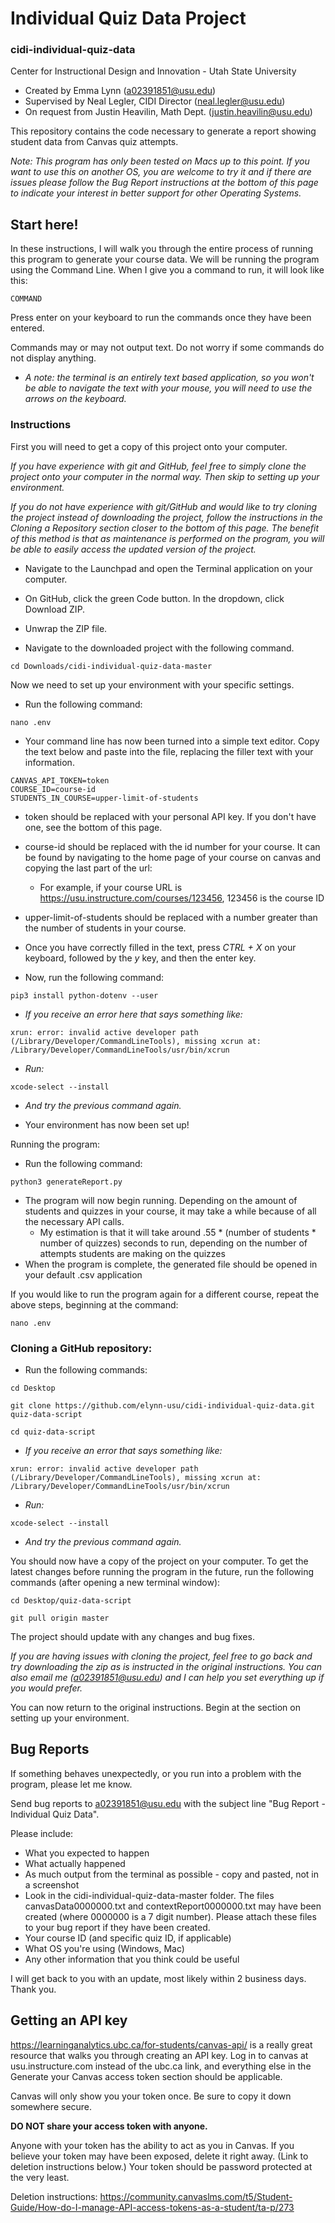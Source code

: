 # Individual Quiz Data Project
### cidi-individual-quiz-data
Center for Instructional Design and Innovation - Utah State University

* Created by Emma Lynn (a02391851@usu.edu)
* Supervised by Neal Legler, CIDI Director (neal.legler@usu.edu)
* On request from Justin Heavilin, Math Dept. (justin.heavilin@usu.edu)

This repository contains the code necessary to generate a report showing student data from Canvas quiz attempts.

_Note: This program has only been tested on Macs up to this point. If you want to use this on another OS, you are welcome to try it and if there are issues please follow the Bug Report instructions at the bottom of this page to indicate your interest in better support for other Operating Systems._

## Start here!
In these instructions, I will walk you through the entire process of running this program to generate your course data.
We will be running the program using the Command Line. When I give you a command to run, it will look like this:
```
COMMAND
```
Press enter on your keyboard to run the commands once they have been entered.

Commands may or may not output text. Do not worry if some commands do not display anything.

* _A note: the terminal is an entirely text based application, so you won't be able to navigate the text with your mouse, you will need to use the arrows on the keyboard._


### Instructions

First you will need to get a copy of this project onto your computer.

_If you have experience with git and GitHub, feel free to simply clone the project onto your computer in the normal way. Then skip to setting up your environment._

_If you do not have experience with git/GitHub and would like to try cloning the project instead of downloading the project, follow the instructions in the Cloning a Repository section closer to the bottom of this page. 
The benefit of this method is that as maintenance is performed on the program, you will be able to easily access the updated version of the project._

* Navigate to the Launchpad and open the Terminal application on your computer.

* On GitHub, click the green Code button. In the dropdown, click Download ZIP.
* Unwrap the ZIP file.
* Navigate to the downloaded project with the following command.
```
cd Downloads/cidi-individual-quiz-data-master
```

Now we need to set up your environment with your specific settings.
  *  Run the following command:
```commandline
nano .env
```

  *  Your command line has now been turned into a simple text editor. Copy the text below and paste into the file, replacing the filler text with your information.
  ```commandline
CANVAS_API_TOKEN=token
COURSE_ID=course-id
STUDENTS_IN_COURSE=upper-limit-of-students
```

* token should be replaced with your personal API key. If you don't have one, see the bottom of this page.
* course-id should be replaced with the id number for your course. It can be found by navigating to the home page of your course on canvas and copying the last part of the url:
  * For example, if your course URL is https://usu.instructure.com/courses/123456, 123456 is the course ID
* upper-limit-of-students should be replaced with a number greater than the number of students in your course.

* Once you have correctly filled in the text, press _CTRL + X_ on your keyboard, followed by the _y_ key, and then the enter key.


* Now, run the following command:
```commandline
pip3 install python-dotenv --user
```

* _If you receive an error here that says something like:_
```commandline
xrun: error: invalid active developer path (/Library/Developer/CommandLineTools), missing xcrun at: /Library/Developer/CommandLineTools/usr/bin/xcrun
```
* _Run:_
```commandline
xcode-select --install
```
* _And try the previous command again._


* Your environment has now been set up!

Running the program:

* Run the following command:
```commandline
python3 generateReport.py
```
* The program will now begin running. Depending on the amount of students and quizzes in your course, it may take a while because of all the necessary API calls.
  * My estimation is that it will take around .55 * (number of students * number of quizzes) seconds to run, depending on the number of attempts students are making on the quizzes
* When the program is complete, the generated file should be opened in your default .csv application

If you would like to run the program again for a different course, repeat the above steps, beginning at the command:
```commandline
nano .env
```

### Cloning a GitHub repository:
* Run the following commands:
```commandline
cd Desktop
```
```commandline
git clone https://github.com/elynn-usu/cidi-individual-quiz-data.git quiz-data-script
```
```commandline
cd quiz-data-script
```
* _If you receive an error that says something like:_
```commandline
xrun: error: invalid active developer path (/Library/Developer/CommandLineTools), missing xcrun at: /Library/Developer/CommandLineTools/usr/bin/xcrun
```
* _Run:_
```commandline
xcode-select --install
```
* _And try the previous command again._

You should now have a copy of the project on your computer. To get the latest changes before running the program in the future, run the following commands 
(after opening a new terminal window):
```commandline
cd Desktop/quiz-data-script
```
```commandline
git pull origin master
```
The project should update with any changes and bug fixes.

_If you are having issues with cloning the project, feel free to go back and try downloading the zip as is instructed in the original instructions. You can also email me (a02391851@usu.edu) and I can help you set everything up if you would prefer._

You can now return to the original instructions. Begin at the section on setting up your environment.

## Bug Reports
If something behaves unexpectedly, or you run into a problem with the program, please let me know.

Send bug reports to a02391851@usu.edu with the subject line "Bug Report - Individual Quiz Data".

Please include:
* What you expected to happen
* What actually happened
* As much output from the terminal as possible - copy and pasted, not in a screenshot
* Look in the cidi-individual-quiz-data-master folder. The files canvasData0000000.txt and contextReport0000000.txt may have been created (where 0000000 is a 7 digit number). Please attach these files to your bug report if they have been created. 
* Your course ID (and specific quiz ID, if applicable)
* What OS you're using (Windows, Mac)
* Any other information that you think could be useful

I will get back to you with an update, most likely within 2 business days. Thank you.

## Getting an API key
https://learninganalytics.ubc.ca/for-students/canvas-api/ is a really great resource that walks you through creating an API key.
 Log in to canvas at usu.instructure.com instead of the ubc.ca link, and everything else in the Generate your Canvas access token section should be applicable.
 
Canvas will only show you your token once. Be sure to copy it down somewhere secure. 

**DO NOT share your access token with anyone.**

Anyone with your token has the ability to act as you in Canvas. If you believe your token may have been exposed, delete it right away. (Link to deletion instructions below.)
 Your token should be password protected at the very least.

Deletion instructions: https://community.canvaslms.com/t5/Student-Guide/How-do-I-manage-API-access-tokens-as-a-student/ta-p/273